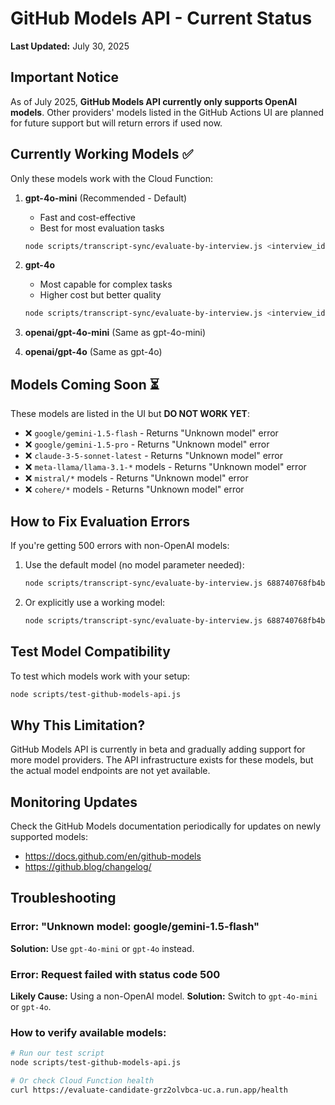 # GitHub Models API - Current Status

**Last Updated:** July 30, 2025

## Important Notice

As of July 2025, **GitHub Models API currently only supports OpenAI models**. Other providers' models listed in the GitHub Actions UI are planned for future support but will return errors if used now.

## Currently Working Models ✅

Only these models work with the Cloud Function:

1. **gpt-4o-mini** (Recommended - Default)
   - Fast and cost-effective
   - Best for most evaluation tasks
   ```bash
   node scripts/transcript-sync/evaluate-by-interview.js <interview_id> gpt-4o-mini
   ```

2. **gpt-4o**
   - Most capable for complex tasks
   - Higher cost but better quality
   ```bash
   node scripts/transcript-sync/evaluate-by-interview.js <interview_id> gpt-4o
   ```

3. **openai/gpt-4o-mini** (Same as gpt-4o-mini)
4. **openai/gpt-4o** (Same as gpt-4o)

## Models Coming Soon ⏳

These models are listed in the UI but **DO NOT WORK YET**:

- ❌ `google/gemini-1.5-flash` - Returns "Unknown model" error
- ❌ `google/gemini-1.5-pro` - Returns "Unknown model" error
- ❌ `claude-3-5-sonnet-latest` - Returns "Unknown model" error
- ❌ `meta-llama/llama-3.1-*` models - Returns "Unknown model" error
- ❌ `mistral/*` models - Returns "Unknown model" error
- ❌ `cohere/*` models - Returns "Unknown model" error

## How to Fix Evaluation Errors

If you're getting 500 errors with non-OpenAI models:

1. Use the default model (no model parameter needed):
   ```bash
   node scripts/transcript-sync/evaluate-by-interview.js 688740768fb4bc64261d5b01
   ```

2. Or explicitly use a working model:
   ```bash
   node scripts/transcript-sync/evaluate-by-interview.js 688740768fb4bc64261d5b01 gpt-4o-mini
   ```

## Test Model Compatibility

To test which models work with your setup:
```bash
node scripts/test-github-models-api.js
```

## Why This Limitation?

GitHub Models API is currently in beta and gradually adding support for more model providers. The API infrastructure exists for these models, but the actual model endpoints are not yet available.

## Monitoring Updates

Check the GitHub Models documentation periodically for updates on newly supported models:
- https://docs.github.com/en/github-models
- https://github.blog/changelog/

## Troubleshooting

### Error: "Unknown model: google/gemini-1.5-flash"
**Solution:** Use `gpt-4o-mini` or `gpt-4o` instead.

### Error: Request failed with status code 500
**Likely Cause:** Using a non-OpenAI model.
**Solution:** Switch to `gpt-4o-mini` or `gpt-4o`.

### How to verify available models:
```bash
# Run our test script
node scripts/test-github-models-api.js

# Or check Cloud Function health
curl https://evaluate-candidate-grz2olvbca-uc.a.run.app/health
```